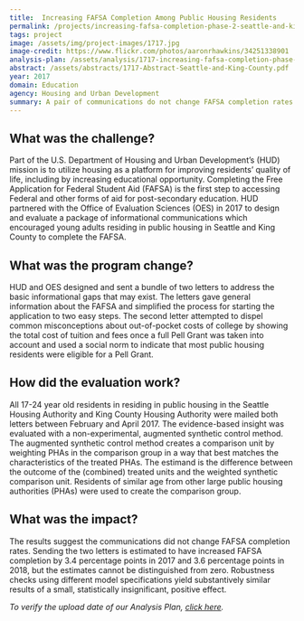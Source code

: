```yaml
---
title:  Increasing FAFSA Completion Among Public Housing Residents
permalink: /projects/increasing-fafsa-completion-phase-2-seattle-and-king-county/
tags: project  
image: /assets/img/project-images/1717.jpg  
image-credit: https://www.flickr.com/photos/aaronrhawkins/34251338901
analysis-plan: /assets/analysis/1717-increasing-fafsa-completion-phase-2.pdf
abstract: /assets/abstracts/1717-Abstract-Seattle-and-King-County.pdf
year: 2017  
domain: Education
agency: Housing and Urban Development
summary: A pair of communications do not change FAFSA completion rates
---
```


## What was the challenge?

Part of the U.S. Department of Housing and Urban Development’s (HUD) mission is to utilize housing as a platform for improving residents’ quality of life, including by increasing educational opportunity. Completing the Free Application for Federal Student Aid (FAFSA) is the first step to accessing Federal and other forms of aid for post-secondary education. HUD partnered with the Office of Evaluation Sciences (OES) in 2017 to design and evaluate a package of informational communications which encouraged young adults residing in public housing in Seattle and King County to complete the FAFSA.

## What was the program change?

HUD and OES designed and sent a bundle of two letters to address the basic informational gaps that may exist. The letters gave general information about the FAFSA and simplified the process for starting the application to two easy steps. The second letter attempted to dispel common misconceptions about out-of-pocket costs of college by showing the total cost of tuition and fees once a full Pell Grant was taken into account and used a social norm to indicate that most public housing residents were eligible for a Pell Grant.

## How did the evaluation work?

All 17-24 year old residents in residing in public housing in the Seattle Housing Authority and King County Housing Authority were mailed both letters between February and April 2017.  The evidence-based insight was evaluated with a non-experimental, augmented synthetic control method. The augmented synthetic control method creates a comparison unit by weighting PHAs in the comparison group in a way that best matches the characteristics of the treated PHAs. The estimand is the difference between the outcome of the (combined) treated units and the weighted synthetic comparison unit. Residents of similar age from other large public housing authorities (PHAs) were used to create the comparison group. 

## What was the impact?

The results suggest the communications did not change FAFSA completion rates. Sending the two letters is estimated to have increased FAFSA completion by 3.4 percentage points in 2017 and 3.6 percentage points in 2018, but the estimates cannot be distinguished from zero. Robustness checks using different model specifications yield substantively similar results of a small, statistically insignificant, positive effect.

<i>To verify the upload date of our Analysis Plan, <a href="https://github.com/gsa-oes/office-of-evaluation-sciences/tree/master/assets/analysis">click here</a>.</i>
